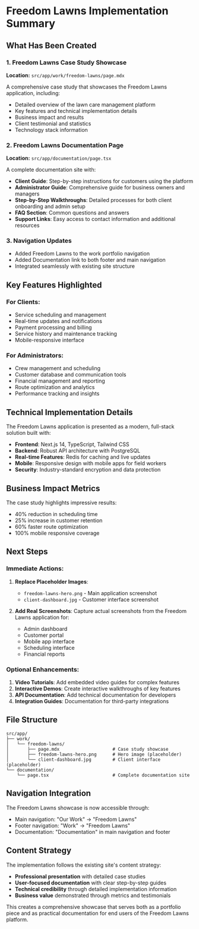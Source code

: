# Freedom Lawns Implementation Summary

## What Has Been Created

### 1. Freedom Lawns Case Study Showcase
**Location:** `src/app/work/freedom-lawns/page.mdx`

A comprehensive case study that showcases the Freedom Lawns application, including:
- Detailed overview of the lawn care management platform
- Key features and technical implementation details
- Business impact and results
- Client testimonial and statistics
- Technology stack information

### 2. Freedom Lawns Documentation Page
**Location:** `src/app/documentation/page.tsx`

A complete documentation site with:
- **Client Guide**: Step-by-step instructions for customers using the platform
- **Administrator Guide**: Comprehensive guide for business owners and managers
- **Step-by-Step Walkthroughs**: Detailed processes for both client onboarding and admin setup
- **FAQ Section**: Common questions and answers
- **Support Links**: Easy access to contact information and additional resources

### 3. Navigation Updates
- Added Freedom Lawns to the work portfolio navigation
- Added Documentation link to both footer and main navigation
- Integrated seamlessly with existing site structure

## Key Features Highlighted

### For Clients:
- Service scheduling and management
- Real-time updates and notifications
- Payment processing and billing
- Service history and maintenance tracking
- Mobile-responsive interface

### For Administrators:
- Crew management and scheduling
- Customer database and communication tools
- Financial management and reporting
- Route optimization and analytics
- Performance tracking and insights

## Technical Implementation Details

The Freedom Lawns application is presented as a modern, full-stack solution built with:
- **Frontend**: Next.js 14, TypeScript, Tailwind CSS
- **Backend**: Robust API architecture with PostgreSQL
- **Real-time Features**: Redis for caching and live updates
- **Mobile**: Responsive design with mobile apps for field workers
- **Security**: Industry-standard encryption and data protection

## Business Impact Metrics

The case study highlights impressive results:
- 40% reduction in scheduling time
- 25% increase in customer retention
- 60% faster route optimization
- 100% mobile responsive coverage

## Next Steps

### Immediate Actions:
1. **Replace Placeholder Images**: 
   - `freedom-lawns-hero.png` - Main application screenshot
   - `client-dashboard.jpg` - Customer interface screenshot
   
2. **Add Real Screenshots**: Capture actual screenshots from the Freedom Lawns application for:
   - Admin dashboard
   - Customer portal
   - Mobile app interface
   - Scheduling interface
   - Financial reports

### Optional Enhancements:
1. **Video Tutorials**: Add embedded video guides for complex features
2. **Interactive Demos**: Create interactive walkthroughs of key features
3. **API Documentation**: Add technical documentation for developers
4. **Integration Guides**: Documentation for third-party integrations

## File Structure

```
src/app/
├── work/
│   └── freedom-lawns/
│       ├── page.mdx                    # Case study showcase
│       ├── freedom-lawns-hero.png      # Hero image (placeholder)
│       └── client-dashboard.jpg        # Client interface (placeholder)
└── documentation/
    └── page.tsx                        # Complete documentation site
```

## Navigation Integration

The Freedom Lawns showcase is now accessible through:
- Main navigation: "Our Work" → "Freedom Lawns"
- Footer navigation: "Work" → "Freedom Lawns"
- Documentation: "Documentation" in main navigation and footer

## Content Strategy

The implementation follows the existing site's content strategy:
- **Professional presentation** with detailed case studies
- **User-focused documentation** with clear step-by-step guides
- **Technical credibility** through detailed implementation information
- **Business value** demonstrated through metrics and testimonials

This creates a comprehensive showcase that serves both as a portfolio piece and as practical documentation for end users of the Freedom Lawns platform. 